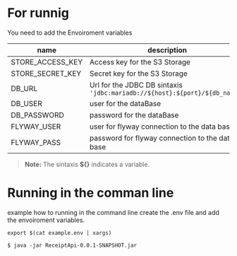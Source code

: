 # For runnig 

You need to add the Envoiroment variables 

| name | description |
|--|--|
| STORE_ACCESS_KEY | Access key for the S3 Storage |
| STORE_SECRET_KEY | Secret key for the S3 Storage |
| DB_URL | Url for the JDBC DB sintaxis `'jdbc:mariadb://${host}:${port}/${db_name}'` |
| DB_USER | user for the dataBase |
| DB_PASSWORD | password for the dataBase |
| FLYWAY_USER| user for flyway connection to the data base|
| FLYWAY_PASS| password for flyway connection to the data base|

> **Note:** The sintaxis **${}** indicates a variable.

# Running in the comman line
example how to running in the command line create the .env file and add the envoiroment variables.

```
export $(cat example.env | xargs)

$ java -jar ReceiptApi-0.0.1-SNAPSHOT.jar
```

